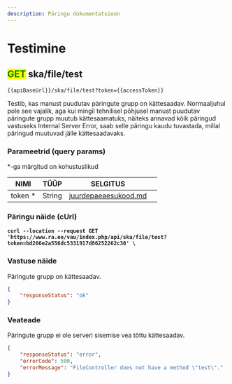 ```yaml
---
description: Päringu dokumentatsioon
---
```


# Testimine

## <mark style="color:green;">GET</mark> ska/file/test

```
{{apiBaseUrl}}/ska/file/test?token={{accessToken}}
```

Testib, kas manust puudutav päringute grupp on kättesaadav. Normaaljuhul pole see vajalik, aga kui mingil tehnilisel põhjusel manust puudutav päringute grupp muutub kättesaamatuks, näiteks annavad kõik päringud vastuseks Internal Server Error, saab selle päringu kaudu tuvastada, millal päringud muutuvad jälle kättesaadavaks.

### Parameetrid (query params)

\*-ga märgitud on kohustuslikud

<table><thead><tr><th>NIMI</th><th>TÜÜP</th><th>SELGITUS</th><th data-hidden></th></tr></thead><tbody><tr><td>token *</td><td>String</td><td><a data-mention href="../../juurdepaeaesukood.md">juurdepaeaesukood.md</a></td><td></td></tr></tbody></table>

### Päringu näide (cUrl)

<pre class="language-shell" data-overflow="wrap"><code class="lang-shell"><strong>curl --location --request GET 'https://www.ra.ee/vau/index.php/api/ska/file/test?token=bd266e2a556dc5331917d86252262c30' \
</strong></code></pre>

### Vastuse näide

Päringute grupp on kättesaadav.

```json
{
    "responseStatus": "ok"
}
```

### Veateade

Päringute grupp ei ole serveri sisemise vea tõttu kättesaadav.

```json
{
    "responseStatus": "error",
    "errorCode": 500,
    "errorMessage": "FileController does not have a method \"test\"."
}
```
